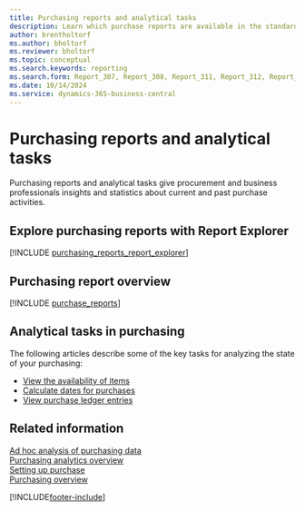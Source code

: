 ```yaml
---
title: Purchasing reports and analytical tasks
description: Learn which purchase reports are available in the standard version of Business Central so that you can keep track of your business.
author: brentholtorf
ms.author: bholtorf
ms.reviewer: bholtorf
ms.topic: conceptual
ms.search.keywords: reporting
ms.search.form: Report_307, Report_308, Report_311, Report_312, Report_313, Report_320, Report_709, Report_707, Report_709, Report_714, Report_716, Report_720 
ms.date: 10/14/2024
ms.service: dynamics-365-business-central
---
```

# Purchasing reports and analytical tasks

Purchasing reports and analytical tasks give procurement and business professionals insights and statistics about current and past purchase activities.

## Explore purchasing reports with Report Explorer

[!INCLUDE [purchasing_reports_report_explorer](includes/purchasing-reports-report-explorer-include.md)]

## Purchasing report overview

[!INCLUDE [purchase_reports](includes/purchase-reports-include.md)]

## Analytical tasks in purchasing

The following articles describe some of the key tasks for analyzing the state of your purchasing:

- [View the availability of items](inventory-how-availability-overview.md)
- [Calculate dates for purchases](purchasing-date-calculation-for-purchases.md)
- [View purchase ledger entries](purchasing-how-record-purchases.md#viewing-ledger-entries)

## Related information

[Ad hoc analysis of purchasing data](ad-hoc-analysis-purchasing.md)  
[Purchasing analytics overview](purchasing-analytics-overview.md)  
[Setting up purchase](purchasing-setup-purchasing.md)  
[Purchasing overview](purchasing-manage-purchasing.md)  

[!INCLUDE[footer-include](includes/footer-banner.md)]
